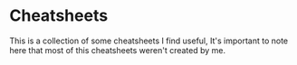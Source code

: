 # Cheatsheets
This is a collection of some cheatsheets I find useful, It's important to note here that most of this cheatsheets weren't created by me.
